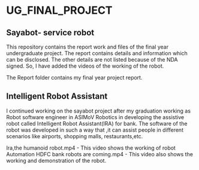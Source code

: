 # UG_FINAL_PROJECT
## Sayabot- service robot
This repository contains the report work and files of the final year undergraduate project. The report contains details and information which can be disclosed. The other details are not listed because of the NDA signed. So, I have added the videos of the working of the robot.

The Report folder contains my final year project report.

## Intelligent Robot Assistant
I continued working on the sayabot project after my graduation  working as Robot software engineer in ASIMoV Robotics in developing the assistive robot called Intelligent Robot Assistant(IRA) for bank. The software of the robot was developed in such a way that ,it can assist people in different scenarios like airports, shopping malls, restaurants,etc. 

Ira,the humanoid robot.mp4  - This video shows the working of robot
Automation HDFC bank robots are coming.mp4 - This video also shows the working and demonstration of the robot.
